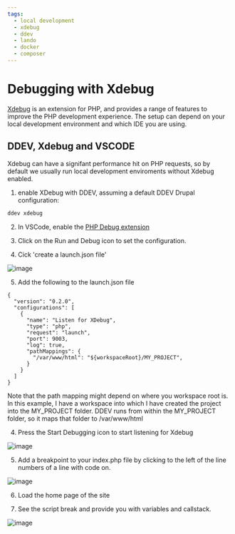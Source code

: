 ```yaml
---
tags:
  - local development
  - xdebug
  - ddev
  - lando
  - docker
  - composer
---
```


# Debugging with Xdebug

[Xdebug](https://xdebug.org/) is an extension for PHP, and provides a range of
features to improve the PHP development experience. The setup can depend on your
local development environment and which IDE you are using.

## DDEV, Xdebug and VSCODE

Xdebug can have a signifant performance hit on PHP requests, so by default we
usually run local development enviroments without Xdebug enabled.

1. enable XDebug with DDEV, assuming a default DDEV Drupal configuration:

``` bash
ddev xdebug
```

2. In VSCode, enable the [PHP Debug extension](https://marketplace.visualstudio.com/items?itemName=xdebug.php-debug)

3. Click on the Run and Debug icon to set the configuration.
4. Cick 'create a launch.json file'

![image](https://user-images.githubusercontent.com/326588/214636701-adfddb25-fe84-45b2-bab3-dcd74197aa43.png)

5. Add the following to the launch.json file

```
{
  "version": "0.2.0",
  "configurations": [
    {
      "name": "Listen for XDebug",
      "type": "php",
      "request": "launch",
      "port": 9003,
      "log": true,
      "pathMappings": {
        "/var/www/html": "${workspaceRoot}/MY_PROJECT",
      }
    }
  ]
}
```

Note that the path mapping might depend on where you workspace root is. 
In this example, I have a workspace into which I have created the project into the MY_PROJECT folder. 
DDEV runs from within the MY_PROJECT folder, so it maps that folder to /var/www/html

4. Press the Start Debugging icon to start listening for Xdebug

![image](https://user-images.githubusercontent.com/326588/214638003-307edc98-0a41-4dff-a5e1-ed522662e74a.png)


5. Add a breakpoint to your index.php file by clicking to the left of the line numbers of a line with code on.

![image](https://user-images.githubusercontent.com/326588/214638221-b5735376-1d05-4598-bd5e-cf206696365c.png)

6. Load the home page of the site

7. See the script break and provide you with variables and callstack.

![image](https://user-images.githubusercontent.com/326588/214638545-e4ebce7d-0547-44ae-9a5e-1e11f72c27a0.png)


